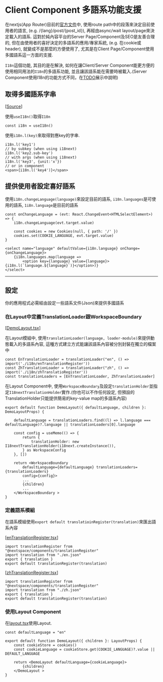 # Client Component 多語系功能支援

在nextjs(App Router)目前的[官方文件](https://nextjs.org/docs/app/building-your-application/routing/internationalization)中, 使用route path中的段落來決定目前使用者的語言, (e.g. /{lang}/post/{post_id}), 再經由async/wait layout/page來決定載入的語系.
這對於純內容平台的Server Page/Component及SEO是友善合理的, 但在由使用者的喜好決定的多語系的應用/專家系統, (e.g. 在cookie或header), 就變成不是那麼的方便使用了, 尤其是在Client Page/Component使用多國語系這一方面的支援.

`I18n`這個功能, 其目的是在解決, 如何在讓Client/Server Component能更方便的使用相同用法的`I18n`的多語系功能, 並且讓該語系能在需要時被載入.(Server Component使用I18n的功能方式不同，在[TODO]()展示中說明) 

## 取得多國語系字串
[[Source](https://github.com/dennischen/nextspace-demo/blob/master/src/app/demo/language/page.tsx)]

使用`useI18n()`取得`I18n`
```tsx
const i18n = useI18n()
```

使用`i18n.l(key)`來取得對應key的字串.
```tsx
i18n.l('key1')
// by subkey (when using i18next)
i18n.l('key2.sub-key')
// with args (when using i18next)
i18n.l('key3', {unit:'x'})
// or in component
<span>{i18n.l('key4')}</span>
```

## 提供使用者設定喜好語系
使用`i18n.changeLanguage(language)`來設定目前的語系, `i18n.languages`是可使用的語系, `1i8n.language`是目前的語系
```tsx
const onChangeLanguage = (evt: React.ChangeEvent<HTMLSelectElement>) => {
    i18n.changeLanguage(evt.target.value)

    const cookies = new Cookies(null, { path: '/' })
    cookies.set(COOKIE_LANGUAGE, evt.target.value)
}

<select name="language" defaultValue={i18n.language} onChange={onChangeLanguage}>
    {i18n.languages.map(language => 
        <option key={language} value={language}>{i18n.l(`language.${language}`)}</option>)}
</select>
```
---

## 設定
你的應用程式必需經由設定一些語系文件(Json)來提供多國語系

### 在Layout中定義TranslationLoader跟WorkspaceBoundary
[[DemoLayout.tsx](https://github.com/dennischen/nextspace-demo/blob/master/src/app/demo/DemoLayout.tsx)]

在Layout模組中, 使用`translationLoader(language, loader-module)`來提供動態載入的多語系內容, 這種方式建立方式能讓該語系內容被分別封裝在獨立的檔案中
```tsx
const EnTranslationLoader = translationLoader("en", () => import('./i18n/enTranslationRegister'))
const ZhTranslationLoader = translationLoader("zh", () => import('./i18n/zhTranslatioRegister'))
const translationLoaders = [EnTranslationLoader, ZhTranslationLoader]
```

在Layout Component中, 使用`WorkspaceBoundary`及設定`translationHolder`並指定`I18nextTranslationHolder`實作.(你也可以不作任何設定, 但預設的TranslationHolder只能提供簡易的key-value map的多語系內容)
```tsx
export default function DemoLayout({ defaultLanguage, children }: DemoLayoutProps) {

    defaultLanguage = translationLoaders.find((l) => l.language === defaultLanguage)?.language || translationLoaders[0].language

    const config = useMemo(() => {
        return {
            translationHolder: new I18nextTranslationHolder(i18next.createInstance()),
        } as WorkspaceConfig
    }, [])    

    return <WorkspaceBoundary
        defaultLanguage={defaultLanguage} translationLoaders={translationLoaders}
        config={config}>
        ...
        {children}
        ...
    </WorkspaceBoundary >
}
```

### 定義語系模組
在語系模組使用`export default translatioinRegister(translation)`來匯出語系內容

[[enTranslationRegister.tsx](https://github.com/dennischen/nextspace-demo/blob/master/src/app/demo/i18n/enTranslationRegister.tsx)]
```tsx
import translationRegister from "@nextspace/components/translationRegister"
import translation from "./en.json"
export { translation }
export default translationRegister(translation)
```
[[zhTranslationRegister.tsx](https://github.com/dennischen/nextspace-demo/blob/master/src/app/demo/i18n/zhTranslationRegister.tsx)]
```tsx
import translationRegister from "@nextspace/components/translationRegister"
import translation from "./zh.json"
export { translation }
export default translationRegister(translation)
```

### 使用Layout Component
在[layout.tsx](https://github.com/dennischen/nextspace-demo/blob/master/src/app/demo/layout.tsx)使用Layout.
```tsx
const defaultLanguage = "en"

export default function DemoLayout({ children }: LayoutProps) {
    const cookieStore = cookies()
    const cookieLanguage = cookieStore.get(COOKIE_LANGUAGE)?.value || DEFAULT_LANGUAGE

    return <DemoLayout defaultLanguage={cookieLanguage}>
        {children}
    </DemoLayout >
}
```